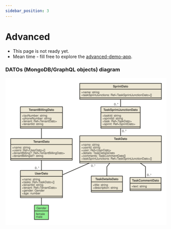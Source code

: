 ```yaml
---
sidebar_position: 3
---
```


# Advanced
* This page is not ready yet.
* Mean time - fill free to explore the [advanced-demo-app](https://github.com/choresh/nestjs-query-simple/tree/main/examples/advanced-demo-app).


### DATOs (MongoDB/GraphQL objects) diagram
<img src="../static/img/datos.svg">
